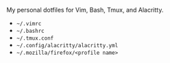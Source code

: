 My personal dotfiles for Vim, Bash, Tmux,  and Alacritty.

- `~/.vimrc`
- `~/.bashrc` 
- `~/.tmux.conf`
- `~/.config/alacritty/alacritty.yml`
- `~/.mozilla/firefox/<profile name>`
